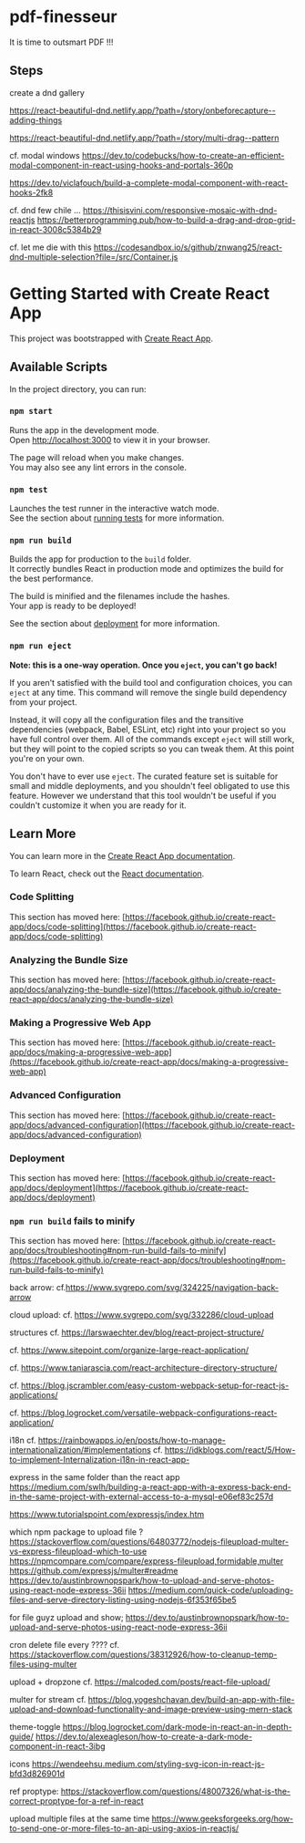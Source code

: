 # pdf-finesseur
It is time to outsmart PDF !!!

## Steps

create a dnd gallery

https://react-beautiful-dnd.netlify.app/?path=/story/onbeforecapture--adding-things

https://react-beautiful-dnd.netlify.app/?path=/story/multi-drag--pattern

cf. modal windows https://dev.to/codebucks/how-to-create-an-efficient-modal-component-in-react-using-hooks-and-portals-360p

https://dev.to/viclafouch/build-a-complete-modal-component-with-react-hooks-2fk8


cf. dnd few chile ... https://thisisvini.com/responsive-mosaic-with-dnd-reactjs
https://betterprogramming.pub/how-to-build-a-drag-and-drop-grid-in-react-3008c5384b29

cf. let me die with this https://codesandbox.io/s/github/znwang25/react-dnd-multiple-selection?file=/src/Container.js

# Getting Started with Create React App

This project was bootstrapped with [Create React App](https://github.com/facebook/create-react-app).

## Available Scripts

In the project directory, you can run:

### `npm start`

Runs the app in the development mode.\
Open [http://localhost:3000](http://localhost:3000) to view it in your browser.

The page will reload when you make changes.\
You may also see any lint errors in the console.

### `npm test`

Launches the test runner in the interactive watch mode.\
See the section about [running tests](https://facebook.github.io/create-react-app/docs/running-tests) for more information.

### `npm run build`

Builds the app for production to the `build` folder.\
It correctly bundles React in production mode and optimizes the build for the best performance.

The build is minified and the filenames include the hashes.\
Your app is ready to be deployed!

See the section about [deployment](https://facebook.github.io/create-react-app/docs/deployment) for more information.

### `npm run eject`

**Note: this is a one-way operation. Once you `eject`, you can't go back!**

If you aren't satisfied with the build tool and configuration choices, you can `eject` at any time. This command will remove the single build dependency from your project.

Instead, it will copy all the configuration files and the transitive dependencies (webpack, Babel, ESLint, etc) right into your project so you have full control over them. All of the commands except `eject` will still work, but they will point to the copied scripts so you can tweak them. At this point you're on your own.

You don't have to ever use `eject`. The curated feature set is suitable for small and middle deployments, and you shouldn't feel obligated to use this feature. However we understand that this tool wouldn't be useful if you couldn't customize it when you are ready for it.

## Learn More

You can learn more in the [Create React App documentation](https://facebook.github.io/create-react-app/docs/getting-started).

To learn React, check out the [React documentation](https://reactjs.org/).

### Code Splitting

This section has moved here: [https://facebook.github.io/create-react-app/docs/code-splitting](https://facebook.github.io/create-react-app/docs/code-splitting)

### Analyzing the Bundle Size

This section has moved here: [https://facebook.github.io/create-react-app/docs/analyzing-the-bundle-size](https://facebook.github.io/create-react-app/docs/analyzing-the-bundle-size)

### Making a Progressive Web App

This section has moved here: [https://facebook.github.io/create-react-app/docs/making-a-progressive-web-app](https://facebook.github.io/create-react-app/docs/making-a-progressive-web-app)

### Advanced Configuration

This section has moved here: [https://facebook.github.io/create-react-app/docs/advanced-configuration](https://facebook.github.io/create-react-app/docs/advanced-configuration)

### Deployment

This section has moved here: [https://facebook.github.io/create-react-app/docs/deployment](https://facebook.github.io/create-react-app/docs/deployment)

### `npm run build` fails to minify

This section has moved here: [https://facebook.github.io/create-react-app/docs/troubleshooting#npm-run-build-fails-to-minify](https://facebook.github.io/create-react-app/docs/troubleshooting#npm-run-build-fails-to-minify)



back arrow: cf.https://www.svgrepo.com/svg/324225/navigation-back-arrow 

cloud upload: cf. https://www.svgrepo.com/svg/332286/cloud-upload


structures
cf. https://larswaechter.dev/blog/react-project-structure/

cf. https://www.sitepoint.com/organize-large-react-application/

cf. https://www.taniarascia.com/react-architecture-directory-structure/

cf. https://blog.jscrambler.com/easy-custom-webpack-setup-for-react-js-applications/

cf. https://blog.logrocket.com/versatile-webpack-configurations-react-application/

i18n
cf. https://rainbowapps.io/en/posts/how-to-manage-internationalization/#implementations
cf. https://idkblogs.com/react/5/How-to-implement-Internalization-i18n-in-react-app-


express in the same folder than the react app
https://medium.com/swlh/building-a-react-app-with-a-express-back-end-in-the-same-project-with-external-access-to-a-mysql-e06ef83c257d

https://www.tutorialspoint.com/expressjs/index.htm

which npm package to upload file ?
https://stackoverflow.com/questions/64803772/nodejs-fileupload-multer-vs-express-fileupload-which-to-use
https://npmcompare.com/compare/express-fileupload,formidable,multer
https://github.com/expressjs/multer#readme
https://dev.to/austinbrownopspark/how-to-upload-and-serve-photos-using-react-node-express-36ii
https://medium.com/quick-code/uploading-files-and-serve-directory-listing-using-nodejs-6f353f65be5

for file guyz upload and show;
https://dev.to/austinbrownopspark/how-to-upload-and-serve-photos-using-react-node-express-36ii

cron delete file every ????
cf. https://stackoverflow.com/questions/38312926/how-to-cleanup-temp-files-using-multer

upload + dropzone
cf. https://malcoded.com/posts/react-file-upload/

multer for stream
cf. https://blog.yogeshchavan.dev/build-an-app-with-file-upload-and-download-functionality-and-image-preview-using-mern-stack



theme-toggle
https://blog.logrocket.com/dark-mode-in-react-an-in-depth-guide/
https://dev.to/alexeagleson/how-to-create-a-dark-mode-component-in-react-3ibg


icons
https://wendeehsu.medium.com/styling-svg-icon-in-react-js-bfd3d826901d

ref proptype: https://stackoverflow.com/questions/48007326/what-is-the-correct-proptype-for-a-ref-in-react


upload multiple files at the same time
https://www.geeksforgeeks.org/how-to-send-one-or-more-files-to-an-api-using-axios-in-reactjs/